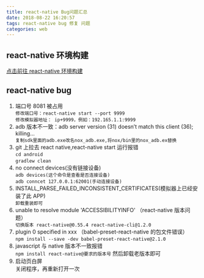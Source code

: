 ```yaml
---
title: react-native Bug问题汇总
date: 2018-08-22 16:20:57
tags: react-native bug 修复 问题
categories: web
---
```


## react-native 环境构建

[点击前往 react-native 环境构建](https://reactnative.cn/docs/getting-started.html)

## react-native bug

1. 端口号 8081 被占用  
   `修改端口号：react-native start --port 9999`  
   `修改模拟器地址： ip+9999，例如：192.165.1.1:9999`
2. adb 版本不一致：adb server version (31) doesn’t match this client (36); killing…  
   `复制sdk里面的adb.exe改名nox_adb.exe,将nox/bin里的nox_adb.ex替换`
3. git 上拉去 react native,react-native start 运行报错  
   `cd android`  
   `gradlew clean`
       <!--more-->
4. no connect devices(没有链接设备)  
   `adb devices(这个命令是查看是否连接设备)`  
   `adb conncet 127.0.0.1:62001(手动连接设备)`
5. INSTALL_PARSE_FAILED_INCONSISTENT_CERTIFICATES(模拟器上已经安装了此 APP)  
   `卸载重装即可`
6. unable to resolve module 'ACCESSIBILITYINFO' （react-native 版本问题）  
   `切换版本 react-native@0.55.4 react-native-cli@1.2.0`
7. plugin 0 specified in xxx （babel-preset-react-native 的包文件错误）  
   `npm install --save -dev babel-preset-react-native@2.1.0`
8. javascript 与 native 版本不一致报错  
   `npm install react-native@要求的版本号` 然后卸载老版本即可
9. 启动页白屏  
   关闭程序，再重新打开一次

